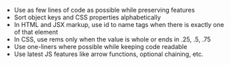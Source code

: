 - Use as few lines of code as possible while preserving features
- Sort object keys and CSS properties alphabetically
- In HTML and JSX markup, use id to name tags when there is exactly one of that element
- In CSS, use rems only when the value is whole or ends in .25, .5, .75
- Use one-liners where possible while keeping code readable
- Use latest JS features like arrow functions, optional chaining, etc.
